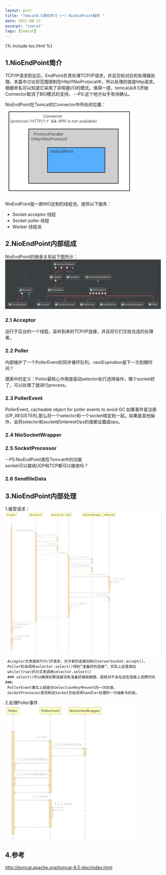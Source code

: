 ```yaml
---
layout: post
title: "Tomcat8.5源码学习（一）NioEndPoint解析 "
date: 2017-08-13
excerpt: "tomcat"
tags: [tomcat]
--- 
```


{% include toc.html %}   


## 1.NioEndPoint简介 

TCP/IP请求到达后，EndPoint负责处理TCP/IP请求，并且交给对应的处理器处理，本篇中讨论将范围限制在Http11NioProtocal中，所以处理的就是http请求。 根据命名可以知道它采用了非阻塞I/O的模式。值得一提，tomcat从8.5开始Connector取消了BIO模式的支持。
--PS:这个地方似乎有待确认。

NioEndPoint在Tomcat的Connector中所处的位置：   
![Alt text](../img/in-post/tomcat85/connector_struct.png)   

NioEndPoint是一款NIO定制的线程池，提供以下服务：   
* Socket acceptor 线程  
* Socket poller 线程    
* Worker 线程池   
       

## 2.NioEndPoint内部组成   
NioEndPoint的继承关系如下图所示：   
![Alt text](../img/in-post/tomcat85/blueprint.png)    

### 2.1 Acceptor   
运行于后台的一个线程，监听到来的TCP/IP连接，并且将它们交给合适的处理者。  

### 2.2 Poller
内部维护了一个PollerEvent的同步循环队列，nextExpiration是下一次到期时间？

摸索中的定义：Pollor最核心作用是驱动selector执行选择操作，哪个socket好了，可以处理了就进行process。

### 2.3 PollerEvent   
PollerEvent, cacheable object for poller events to avoid GC
如果事件是注册(OP_REGISTER),那么将一个selector和一个socket绑定到一起。如果是其他操作，会将selector和socket的interestOps的值都设置成ops。

### 2.4 NioSocketWrapper

### 2.5 SocketProcessor
 --PS:NioEndPoint类在Tomcat中的功能   
   socket可以接收UDP和TCP都可以接收吗？
   
### 2.6 SendfileData

## 3.NioEndPoint内部处理    
1.接受请求：    
![Alt text](../img/in-post/tomcat85/process_register.png)  

     Acceptor负责接收TCP/IP请求，对于新的连接则执行serverSocket.accept()。
     Poller轮询调用selector.select()得到“准备好的连接”，实际上这里类似
     while(true)的方式来调用selector.select()
     ### select()可以确保如果连接没有准备好接收数据，就绝对不会在这些连接上浪费时间 ###。
     PollerEvent事实上就是对SelectionKey中event的一次封装。
     SocketProcessor是将制定Socket交给具体handler处理的一次抽象与封装。

2.处理Poller事件   
![Alt text](../img/in-post/tomcat85/process_events.png) 



## 4.参考    
http://tomcat.apache.org/tomcat-8.5-doc/index.html